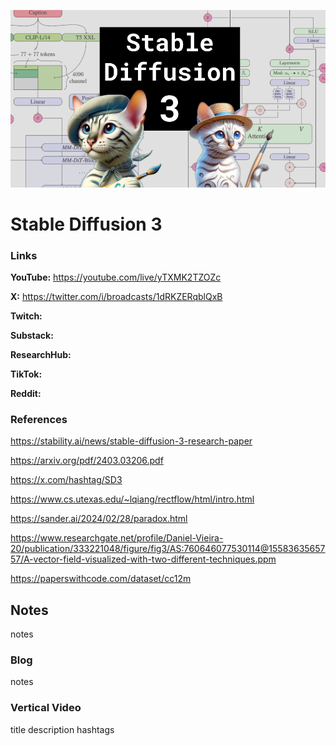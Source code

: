 ![thumbnail](thumbnail.png)

# Stable Diffusion 3

### Links

**YouTube:** https://youtube.com/live/yTXMK2TZOZc

**X:** https://twitter.com/i/broadcasts/1dRKZERqblQxB

**Twitch:**

**Substack:**

**ResearchHub:**

**TikTok:**

**Reddit:**

### References

https://stability.ai/news/stable-diffusion-3-research-paper

https://arxiv.org/pdf/2403.03206.pdf

https://x.com/hashtag/SD3

https://www.cs.utexas.edu/~lqiang/rectflow/html/intro.html

https://sander.ai/2024/02/28/paradox.html

https://www.researchgate.net/profile/Daniel-Vieira-20/publication/333221048/figure/fig3/AS:760646077530114@1558363565757/A-vector-field-visualized-with-two-different-techniques.ppm

https://paperswithcode.com/dataset/cc12m

## Notes

notes

### Blog

notes

### Vertical Video

title
description
hashtags
